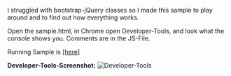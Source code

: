 I struggled with bootstrap-jQuery classes so I made this sample to play around and to find out how everything works.

Open the sample.html, in Chrome open Developer-Tools, and look what the console shows you.
Comments are in the JS-File.

Running Sample is <a href="http://goo.gl/pl5lC" target="_blank">[here]</a>

<strong>Developer-Tools-Screenshot:</strong>
![Developer-Tools](http://www.mikemitterer.at/fileadmin/sourcesamples/jQPlayGround/screenshot.jpg)